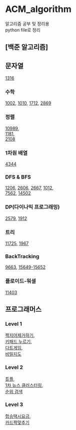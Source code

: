 # ACM_algorithm
알고리즘 공부 및 정리용  
python file로 정리  
## [백준 알고리즘]

## 문자열
[1316](https://github.com/dev-swi2021/ACM_algorithm/blob/main/1316.py)

### 수학
[1002](https://github.com/dev-swi2021/ACM_algorithm/blob/main/1002.py),
[1010](https://github.com/dev-swi2021/ACM_algorithm/blob/main/1010.py),
[1712](https://github.com/dev-swi2021/ACM_algorithm/blob/main/1712.py),
[2869](https://github.com/dev-swi2021/ACM_algorithm/blob/main/2869.py)  

### 정렬
[10989](https://github.com/dev-swi2021/ACM_algorithm/blob/main/10989.py),  
[1181](https://github.com/dev-swi2021/ACM_algorithm/blob/main/1181.py),  
[2108](https://github.com/dev-swi2021/ACM_algorithm/blob/main/2108.py)  

### 1차원 배열  
[4344](https://github.com/dev-swi2021/ACM_algorithm/blob/main/4344.py)  

### DFS & BFS  
[1206](https://github.com/dev-swi2021/ACM_algorithm/blob/main/1206.py),
[2606](https://github.com/dev-swi2021/ACM_algorithm/blob/main/2606.py),
[2667](https://github.com/dev-swi2021/ACM_algorithm/blob/main/2667.py),
[1012](https://github.com/dev-swi2021/ACM_algorithm/blob/main/1012.py),  
[7562](https://github.com/dev-swi2021/ACM_algorithm/blob/main/7562.py),
[14502](https://github.com/dev-swi2021/ACM_algorithm/blob/main/14502.py)  

### DP(다이나믹 프로그래밍)  
[2579](https://github.com/dev-swi2021/ACM_algorithm/blob/main/2529.py),
[1912](https://github.com/dev-swi2021/ACM_algorithm/blob/main/1912.py)  

### 트리
[11725](https://github.com/dev-swi2021/ACM_algorithm/blob/main/11725.py),
[1967](https://github.com/dev-swi2021/ACM_algorithm/blob/main/11725.py)  

### BackTracking  
[9663](https://github.com/dev-swi2021/ACM_algorithm/blob/main/9633.py),
[15649-15652](https://github.com/dev-swi2021/ACM_algorithm/blob/main/15649-15652.py)

### 플로이드-워셜
[11403](https://github.com/dev-swi2021/ACM_algorithm/blob/main/11403.py)  

## 프로그래머스  
### Level 1
[짝지어제거하기](https://github.com/dev-swi2021/algorithm/blob/main/programmers_0211.py),  
[키패드 누르기](https://github.com/dev-swi2021/algorithm/blob/main/programmers_0212.py),  
[다트게임](https://github.com/dev-swi2021/algorithm/blob/main/programmers_0220.py),  
[비밀지도](https://github.com/dev-swi2021/algorithm/blob/main/programmers_0220_1.py)  

### Level 2
[튜플](https://github.com/dev-swi2021/algorithm/blob/main/programmers_0222.py),  
[1차 뉴스 클러스터링](https://github.com/dev-swi2021/algorithm/blob/main/programmers_0222_1.py),  
[순위 검색](https://github.com/dev-swi2021/algorithm/blob/main/ranking_search.py)  

### Level 3
[합승택시요금](https://github.com/dev-swi2021/algorithm/blob/main/%ED%95%A9%EC%8A%B9%ED%83%9D%EC%8B%9C%EC%9A%94%EA%B8%88.py),  
[카드짝맞추기](https://github.com/dev-swi2021/algorithm/blob/main/%EC%B9%B4%EB%93%9C%EC%A7%9D%EB%A7%9E%EC%B6%94%EA%B8%B0.py)